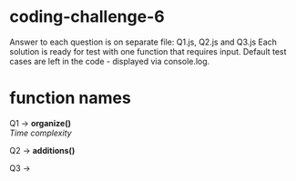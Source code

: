 # coding-challenge-6
Answer to each question is on separate file: Q1.js, Q2.js and Q3.js
Each solution is ready for test with one function that requires input.
Default test cases are left in the code - displayed via console.log.

# function names
Q1 -> <strong>organize()</strong><br>
<em>Time complexity</em> 

Q2 -> <strong>additions()</strong><br>


Q3 ->
